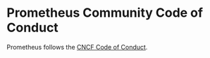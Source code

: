 # Prometheus Community Code of Conduct

Prometheus follows the [CNCF Code of Conduct](https://github.com/cncf/foundation/blob/main/code-of-conduct.md).
